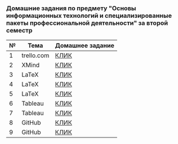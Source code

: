 ### Домашние задания по предмету "Основы информационных технологий и специализированные пакеты профессиональной деятельности" за второй семестр
|№ |Тема|Домашнее задание|
|-------------------|----|----------------|
|1|trello.com|[КЛИК](https://trello.com/b/HeVVFl4s/test1)|
|2|XMind|[КЛИК](LABA_2.xmind)|
|3|LaTeX|[КЛИК](3____.pdf)|
|4|LaTeX|[КЛИК](4_____.pdf)|
|5|LaTeX|[КЛИК](5_laba_2.pdf)|
|6|Tableau|[КЛИК](https://public.tableau.com/app/profile/.36435715/viz/MyFirstViz_16534236941980/Dashboard1)|
|7|Tableau|[КЛИК](https://public.tableau.com/app/profile/.36435715/viz/2laba/Dashboard1)|
|8|GitHub|[КЛИК](https://github.com/KUKIHD/test)|
|9|GitHub|[КЛИК](https://github.com/KUKIHD/laba2)|
